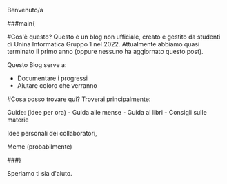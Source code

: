 Benvenuto/a

###main{

#Cos'è questo?
Questo è un blog non ufficiale, creato e gestito da studenti di Unina Informatica Gruppo 1 nel 2022.
Attualmente abbiamo quasi terminato il primo anno (oppure nessuno ha aggiornato questo post).

Questo Blog serve a:
  - Documentare i progressi
  - Aiutare coloro che verranno

#Cosa posso trovare qui?
Troverai principalmente:

Guide:
  (idee per ora)
  	- Guida alle mense
		- Guida ai libri
		- Consigli sulle materie

Idee personali dei collaboratori,

Meme (probabilmente)

###}

Speriamo ti sia d'aiuto.
